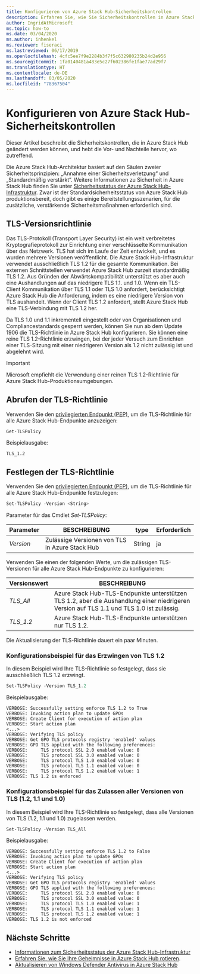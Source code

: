 ```yaml
---
title: Konfigurieren von Azure Stack Hub-Sicherheitskontrollen
description: Erfahren Sie, wie Sie Sicherheitskontrollen in Azure Stack Hub konfigurieren.
author: IngridAtMicrosoft
ms.topic: how-to
ms.date: 03/04/2020
ms.author: inhenkel
ms.reviewer: fiseraci
ms.lastreviewed: 06/17/2019
ms.openlocfilehash: 4cfc5ee7f9e2284b3f7f5c632980235b24d2e956
ms.sourcegitcommit: 1fa0140481a483e5c27f602386fe1fae77ad29f7
ms.translationtype: HT
ms.contentlocale: de-DE
ms.lasthandoff: 03/05/2020
ms.locfileid: "78367504"
---
```

# <a name="configure-azure-stack-hub-security-controls"></a>Konfigurieren von Azure Stack Hub-Sicherheitskontrollen

Dieser Artikel beschreibt die Sicherheitskontrollen, die in Azure Stack Hub geändert werden können, und hebt die Vor- und Nachteile hervor, wo zutreffend.

Die Azure Stack Hub-Architektur basiert auf den Säulen zweier Sicherheitsprinzipien: „Annahme einer Sicherheitsverletzung“ und „Standardmäßig verstärkt“. Weitere Informationen zu Sicherheit in Azure Stack Hub finden Sie unter [Sicherheitsstatus der Azure Stack Hub-Infrastruktur](azure-stack-security-foundations.md). Zwar ist der Standardsicherheitsstatus von Azure Stack Hub produktionsbereit, doch gibt es einige Bereitstellungsszenarien, für die zusätzliche, verstärkende Sicherheitsmaßnahmen erforderlich sind.

## <a name="tls-version-policy"></a>TLS-Versionsrichtlinie

Das TLS-Protokoll (Transport Layer Security) ist ein weit verbreitetes Kryptografieprotokoll zur Einrichtung einer verschlüsselte Kommunikation über das Netzwerk. TLS hat sich im Laufe der Zeit entwickelt, und es wurden mehrere Versionen veröffentlicht. Die Azure Stack Hub-Infrastruktur verwendet ausschließlich TLS 1.2 für die gesamte Kommunikation. Bei externen Schnittstellen verwendet Azure Stack Hub zurzeit standardmäßig TLS 1.2. Aus Gründen der Abwärtskompatibilität unterstützt es aber auch eine Aushandlungen auf das niedrigere TLS 1.1. und 1.0. Wenn ein TLS-Client Kommunikation über TLS 1.1 oder TLS 1.0 anfordert, berücksichtigt Azure Stack Hub die Anforderung, indem es eine niedrigere Version von TLS aushandelt. Wenn der Client TLS 1.2 anfordert, stellt Azure Stack Hub eine TLS-Verbindung mit TLS 1.2 her.

Da TLS 1.0 und 1.1 inkrementell eingestellt oder von Organisationen und Compliancestandards gesperrt werden, können Sie nun ab dem Update 1906 die TLS-Richtlinie in Azure Stack Hub konfigurieren. Sie können eine reine TLS 1.2-Richtlinie erzwingen, bei der jeder Versuch zum Einrichten einer TLS-Sitzung mit einer niedrigeren Version als 1.2 nicht zulässig ist und abgelehnt wird.

> [!IMPORTANT]
> Microsoft empfiehlt die Verwendung einer reinen TLS 1.2-Richtlinie für Azure Stack Hub-Produktionsumgebungen.

## <a name="get-tls-policy"></a>Abrufen der TLS-Richtlinie

Verwenden Sie den [privilegierten Endpunkt (PEP)](azure-stack-privileged-endpoint.md), um die TLS-Richtlinie für alle Azure Stack Hub-Endpunkte anzuzeigen:

```powershell
Get-TLSPolicy
```

Beispielausgabe:

    TLS_1.2

## <a name="set-tls-policy"></a>Festlegen der TLS-Richtlinie

Verwenden Sie den [privilegierten Endpunkt (PEP)](azure-stack-privileged-endpoint.md), um die TLS-Richtlinie für alle Azure Stack Hub-Endpunkte festzulegen:

```powershell
Set-TLSPolicy -Version <String>
```

Parameter für das Cmdlet *Set-TLSPolicy*:

| Parameter | BESCHREIBUNG | type | Erforderlich |
|---------|---------|---------|---------|
| *Version* | Zulässige Versionen von TLS in Azure Stack Hub | String | ja|

Verwenden Sie einen der folgenden Werte, um die zulässigen TLS-Versionen für alle Azure Stack Hub-Endpunkte zu konfigurieren:

| Versionswert | BESCHREIBUNG |
|---------|---------|
| *TLS_All* | Azure Stack Hub-TLS-Endpunkte unterstützen TLS 1.2, aber die Aushandlung einer niedrigeren Version auf TLS 1.1 und TLS 1.0 ist zulässig. |
| *TLS_1.2* | Azure Stack Hub-TLS-Endpunkte unterstützen nur TLS 1.2. | 

Die Aktualisierung der TLS-Richtlinie dauert ein paar Minuten.

### <a name="enforce-tls-12-configuration-example"></a>Konfigurationsbeispiel für das Erzwingen von TLS 1.2

In diesem Beispiel wird Ihre TLS-Richtlinie so festgelegt, dass sie ausschließlich TLS 1.2 erzwingt.

```powershell
Set-TLSPolicy -Version TLS_1.2
```

Beispielausgabe:

    VERBOSE: Successfully setting enforce TLS 1.2 to True
    VERBOSE: Invoking action plan to update GPOs
    VERBOSE: Create Client for execution of action plan
    VERBOSE: Start action plan
    <...>
    VERBOSE: Verifying TLS policy
    VERBOSE: Get GPO TLS protocols registry 'enabled' values
    VERBOSE: GPO TLS applied with the following preferences:
    VERBOSE:     TLS protocol SSL 2.0 enabled value: 0
    VERBOSE:     TLS protocol SSL 3.0 enabled value: 0
    VERBOSE:     TLS protocol TLS 1.0 enabled value: 0
    VERBOSE:     TLS protocol TLS 1.1 enabled value: 0
    VERBOSE:     TLS protocol TLS 1.2 enabled value: 1
    VERBOSE: TLS 1.2 is enforced

### <a name="allow-all-versions-of-tls-12-11-and-10-configuration-example"></a>Konfigurationsbeispiel für das Zulassen aller Versionen von TLS (1.2, 1.1 und 1.0)

In diesem Beispiel wird Ihre TLS-Richtlinie so festgelegt, dass alle Versionen von TLS (1.2, 1.1 und 1.0) zugelassen werden.

```powershell
Set-TLSPolicy -Version TLS_All
```

Beispielausgabe:

    VERBOSE: Successfully setting enforce TLS 1.2 to False
    VERBOSE: Invoking action plan to update GPOs
    VERBOSE: Create Client for execution of action plan
    VERBOSE: Start action plan
    <...>
    VERBOSE: Verifying TLS policy
    VERBOSE: Get GPO TLS protocols registry 'enabled' values
    VERBOSE: GPO TLS applied with the following preferences:
    VERBOSE:     TLS protocol SSL 2.0 enabled value: 0
    VERBOSE:     TLS protocol SSL 3.0 enabled value: 0
    VERBOSE:     TLS protocol TLS 1.0 enabled value: 1
    VERBOSE:     TLS protocol TLS 1.1 enabled value: 1
    VERBOSE:     TLS protocol TLS 1.2 enabled value: 1
    VERBOSE: TLS 1.2 is not enforced

## <a name="next-steps"></a>Nächste Schritte

- [Informationen zum Sicherheitsstatus der Azure Stack Hub-Infrastruktur](azure-stack-security-foundations.md)
- [Erfahren Sie, wie Sie Ihre Geheimnisse in Azure Stack Hub rotieren](azure-stack-rotate-secrets.md).
- [Aktualisieren von Windows Defender Antivirus in Azure Stack Hub](azure-stack-security-av.md)
